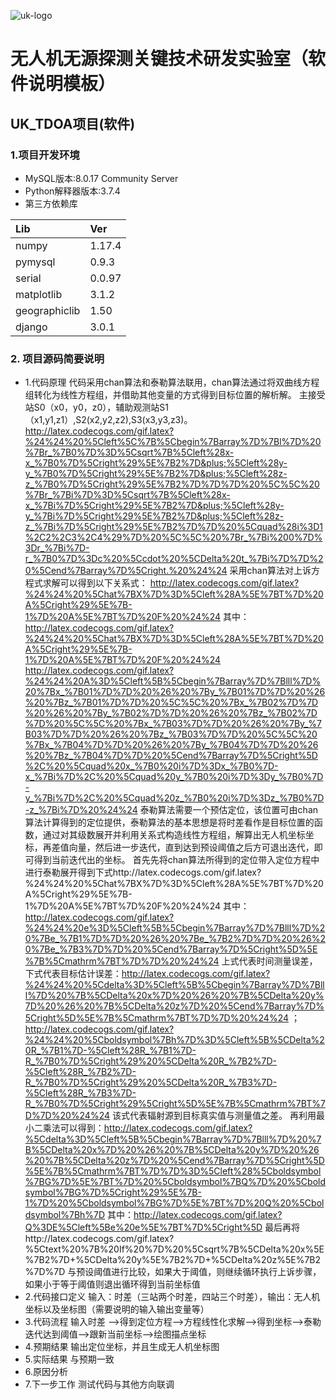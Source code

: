 ﻿![uk-logo](https://s2.ax1x.com/2020/01/19/1C8qXt.png)
# 无人机无源探测关键技术研发实验室（软件说明模板）
## UK_TDOA项目(软件)

### 1.项目开发环境

- MySQL版本:8.0.17 Community Server
- Python解释器版本:3.7.4
- 第三方依赖库
    
|Lib            |Ver    |
|:----          |:----  |
|numpy          |1.17.4 |
|pymysql        |0.9.3  |
|serial         |0.0.97 |
|matplotlib     |3.1.2  |
|geographiclib  |1.50   |
|django         |3.0.1  |

### 2. 项目源码简要说明
- 1.代码原理
    代码采用chan算法和泰勒算法联用，chan算法通过将双曲线方程组转化为线性方程组，并借助其他变量的方式得到目标位置的解析解。
    主接受站S0（x0，y0，z0），辅助观测站S1（x1,y1,z1）,S2(x2,y2,z2),S3(x3,y3,z3)。
    http://latex.codecogs.com/gif.latex?%24%24%20%5Cleft%5C%7B%5Cbegin%7Barray%7D%7Bl%7D%20%7Br_%7B0%7D%3D%5Csqrt%7B%5Cleft%28x-x_%7B0%7D%5Cright%29%5E%7B2%7D&plus;%5Cleft%28y-y_%7B0%7D%5Cright%29%5E%7B2%7D&plus;%5Cleft%28z-z_%7B0%7D%5Cright%29%5E%7B2%7D%7D%7D%20%5C%5C%20%7Br_%7Bi%7D%3D%5Csqrt%7B%5Cleft%28x-x_%7Bi%7D%5Cright%29%5E%7B2%7D&plus;%5Cleft%28y-y_%7Bi%7D%5Cright%29%5E%7B2%7D&plus;%5Cleft%28z-z_%7Bi%7D%5Cright%29%5E%7B2%7D%7D%20%5Cquad%28i%3D1%2C2%2C3%2C4%29%7D%20%5C%5C%20%7Br_%7Bi%200%7D%3Dr_%7Bi%7D-r_%7B0%7D%3Dc%20%5Ccdot%20%5CDelta%20t_%7Bi%7D%7D%20%5Cend%7Barray%7D%5Cright.%20%24%24
    采用chan算法对上诉方程式求解可以得到以下关系式：
    http://latex.codecogs.com/gif.latex?%24%24%20%5Chat%7BX%7D%3D%5Cleft%28A%5E%7BT%7D%20A%5Cright%29%5E%7B-1%7D%20A%5E%7BT%7D%20F%20%24%24
    其中：http://latex.codecogs.com/gif.latex?%24%24%20%5Chat%7BX%7D%3D%5Cleft%28A%5E%7BT%7D%20A%5Cright%29%5E%7B-1%7D%20A%5E%7BT%7D%20F%20%24%24
    http://latex.codecogs.com/gif.latex?%24%24%20A%3D%5Cleft%5B%5Cbegin%7Barray%7D%7Blll%7D%20%7Bx_%7B01%7D%7D%20%26%20%7By_%7B01%7D%7D%20%26%20%7Bz_%7B01%7D%7D%20%5C%5C%20%7Bx_%7B02%7D%7D%20%26%20%7By_%7B02%7D%7D%20%26%20%7Bz_%7B02%7D%7D%20%5C%5C%20%7Bx_%7B03%7D%7D%20%26%20%7By_%7B03%7D%7D%20%26%20%7Bz_%7B03%7D%7D%20%5C%5C%20%7Bx_%7B04%7D%7D%20%26%20%7By_%7B04%7D%7D%20%26%20%7Bz_%7B04%7D%7D%20%5Cend%7Barray%7D%5Cright%5D%2C%20%5Cquad%20x_%7B0%20i%7D%3Dx_%7B0%7D-x_%7Bi%7D%2C%20%5Cquad%20y_%7B0%20i%7D%3Dy_%7B0%7D-y_%7Bi%7D%2C%20%5Cquad%20z_%7B0%20i%7D%3Dz_%7B0%7D-z_%7Bi%7D%20%24%24
    泰勒算法需要一个预估定位，该位置可由chan算法计算得到的定位提供，泰勒算法的基本思想是将时差看作是目标位置的函数，通过对其级数展开并利用关系式构造线性方程组，解算出无人机坐标坐标，再差值向量，然后进一步迭代，直到达到预设阈值之后方可退出迭代，即可得到当前迭代出的坐标。
    首先先将chan算法所得到的定位带入定位方程中进行泰勒展开得到下式http://latex.codecogs.com/gif.latex?%24%24%20%5Chat%7BX%7D%3D%5Cleft%28A%5E%7BT%7D%20A%5Cright%29%5E%7B-1%7D%20A%5E%7BT%7D%20F%20%24%24
    其中：http://latex.codecogs.com/gif.latex?%24%24%20e%3D%5Cleft%5B%5Cbegin%7Barray%7D%7Blll%7D%20%7Be_%7B1%7D%7D%20%26%20%7Be_%7B2%7D%7D%20%26%20%7Be_%7B3%7D%7D%20%5Cend%7Barray%7D%5Cright%5D%5E%7B%5Cmathrm%7BT%7D%7D%20%24%24
    上式代表时间测量误差，下式代表目标估计误差：http://latex.codecogs.com/gif.latex?%24%24%20%5Cdelta%3D%5Cleft%5B%5Cbegin%7Barray%7D%7Blll%7D%20%7B%5CDelta%20x%7D%20%26%20%7B%5CDelta%20y%7D%20%26%20%7B%5CDelta%20z%7D%20%5Cend%7Barray%7D%5Cright%5D%5E%7B%5Cmathrm%7BT%7D%7D%20%24%24
    ；http://latex.codecogs.com/gif.latex?%24%24%20%5Cboldsymbol%7Bh%7D%3D%5Cleft%5B%5CDelta%20R_%7B1%7D-%5Cleft%28R_%7B1%7D-R_%7B0%7D%5Cright%29%20%5CDelta%20R_%7B2%7D-%5Cleft%28R_%7B2%7D-R_%7B0%7D%5Cright%29%20%5CDelta%20R_%7B3%7D-%5Cleft%28R_%7B3%7D-R_%7B0%7D%5Cright%29%5Cright%5D%5E%7B%5Cmathrm%7BT%7D%7D%20%24%24
    该式代表辐射源到目标真实值与测量值之差。
    再利用最小二乘法可以得到：http://latex.codecogs.com/gif.latex?%5Cdelta%3D%5Cleft%5B%5Cbegin%7Barray%7D%7Blll%7D%20%7B%5CDelta%20x%7D%20%26%20%7B%5CDelta%20y%7D%20%26%20%7B%5CDelta%20z%7D%20%5Cend%7Barray%7D%5Cright%5D%5E%7B%5Cmathrm%7BT%7D%7D%3D%5Cleft%28%5Cboldsymbol%7BG%7D%5E%7BT%7D%20%5Cboldsymbol%7BQ%7D%20%5Cboldsymbol%7BG%7D%5Cright%29%5E%7B-1%7D%20%5Cboldsymbol%7BG%7D%5E%7BT%7D%20Q%20%5Cboldsymbol%7Bh%7D
    其中：http://latex.codecogs.com/gif.latex?Q%3DE%5Cleft%5Be%20e%5E%7BT%7D%5Cright%5D
    最后再将http://latex.codecogs.com/gif.latex?%5Ctext%20%7B%20If%20%7D%20%5Csqrt%7B%5CDelta%20x%5E%7B2%7D&plus;%5CDelta%20y%5E%7B2%7D&plus;%5CDelta%20z%5E%7B2%7D%7D
    与预设阈值进行比较，如果大于阈值，则继续循环执行上诉步骤，如果小于等于阈值则退出循环得到当前坐标值
- 2.代码接口定义
    输入：时差（三站两个时差，四站三个时差），输出：无人机坐标以及坐标图（需要说明的输入输出变量等）
- 3.代码流程
   输入时差 -->得到定位方程-->方程线性化求解-->得到坐标-->泰勒迭代达到阈值-->跟新当前坐标-->绘图描点坐标 
- 4.预期结果
    输出定位坐标，并且生成无人机坐标图
- 5.实际结果
    与预期一致
- 6.原因分析
- 7.下一步工作
    测试代码与其他方向联调